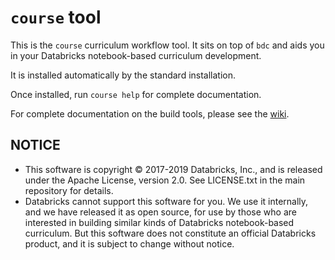 # `course` tool

This is the `course` curriculum workflow tool. It sits on top of `bdc` and
aids you in your Databricks notebook-based curriculum development.

It is installed automatically by the standard installation.

Once installed, run `course help` for complete documentation.

For complete documentation on the build tools, please see the [wiki][].

## NOTICE

- This software is copyright © 2017-2019 Databricks, Inc., and is released under the Apache License, version 2.0. See LICENSE.txt in the main repository for details.
- Databricks cannot support this software for you. We use it internally, and we have released it as open source, for use by those who are interested in building similar kinds of Databricks notebook-based curriculum. But this software does not constitute an official Databricks product, and it is subject to change without notice.

[wiki]: https://github.com/databricks-edu/build-tooling/wiki

